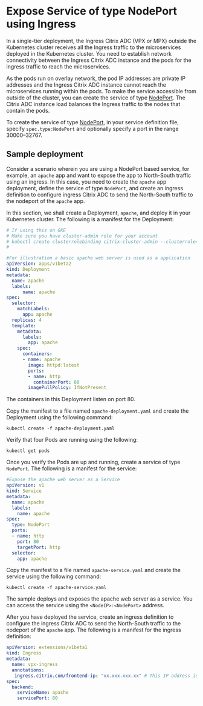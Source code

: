 # Expose Service of type NodePort using Ingress

In a single-tier deployment, the Ingress Citrix ADC (VPX or MPX) outside the Kubernetes cluster receives all the Ingress traffic to the microservices deployed in the Kubernetes cluster. You need to establish network connectivity between the Ingress Citrix ADC instance and the pods for the ingress traffic to reach the microservices.

As the pods run on overlay network, the pod IP addresses are private IP addresses and the Ingress Citrix ADC instance cannot reach the microservices running within the pods. To make the service accessible from outside of the cluster, you can create the service of type [NodePort](https://kubernetes.io/docs/concepts/services-networking/service/#nodeport). The Citrix ADC instance load balances the Ingress traffic to the nodes that contain the pods.

To create the service of type [NodePort](https://kubernetes.io/docs/concepts/services-networking/service/#nodeport), in your service definition file, specify `spec.type:NodePort` and optionally specify a port in the range 30000–32767.

## Sample deployment

Consider a scenario wherein you are using a NodePort based service, for example, an `apache` app and want to expose the app to North-South traffic using an ingress. In this case, you need to create the `apache` app deployment, define the service of type `NodePort`, and create an ingress definition to configure ingress Citrix ADC to send the North-South traffic to the nodeport of the `apache` app.

In this section, we shall create a Deployment, `apache`, and deploy it in your Kubernetes cluster. The following is a manifest for the Deployment:

```yaml
# If using this on GKE
# Make sure you have cluster-admin role for your account
# kubectl create clusterrolebinding citrix-cluster-admin --clusterrole=cluster-admin --user=<username of your google account>
#

#For illustration a basic apache web server is used as a application
apiVersion: apps/v1beta2
kind: Deployment
metadata:
  name: apache
  labels:
      name: apache
spec:
  selector:
    matchLabels:
      app: apache
  replicas: 4
  template:
    metadata:
      labels:
        app: apache
    spec:
      containers:
      - name: apache
        image: httpd:latest
        ports:
        - name: http 
          containerPort: 80
        imagePullPolicy: IfNotPresent
```

The containers in this Deployment listen on port 80.

Copy the manifest to a file named `apache-deployment.yaml` and create the Deployment using the following command:

    kubectl create -f apache-deployment.yaml

Verify that four Pods are running using the following:

    kubectl get pods

Once you verify the Pods are up and running, create a service of type `NodePort`. The following is a manifest for the service:

```yml
#Expose the apache web server as a Service
apiVersion: v1
kind: Service
metadata:
  name: apache
  labels:
    name: apache
spec:
  type: NodePort
  ports:
  - name: http
    port: 80
    targetPort: http
  selector:
    app: apache
```

Copy the manifest to a file named `apache-service.yaml` and create the service using the following command:

    kubectl create -f apache-service.yaml

The sample deploys and exposes the apache web server as a service. You can access the service using the `<NodeIP>:<NodePort>` address.

After you have deployed the service, create an ingress definition to configure the ingress Citrix ADC to send the North-South traffic to the nodeport of the `apache` app. The following is a manifest for the ingress definition:

```yml
apiVersion: extensions/v1beta1
kind: Ingress
metadata:
  name: vpx-ingress
  annotations:
   ingress.citrix.com/frontend-ip: "xx.xxx.xxx.xx" # This IP address is configured in Citrix ADC as VIP.
spec:
  backend:
    serviceName: apache
    servicePort: 80
```
